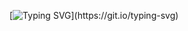 [![Typing SVG](https://readme-typing-svg.herokuapp.com?font=Fira+Code&duration=3000&pause=1000&color=F7F7B1&random=false&width=435&lines=Bonjour+!+;I'm+Robin;Nice+to+meet+you!)](https://git.io/typing-svg)

<!--
**robin-deruyck/robin-deruyck** is a ✨ _special_ ✨ repository because its `README.md` (this file) appears on your GitHub profile.

Here are some ideas to get you started:

- 🔭 I’m currently working on ...
- 🌱 I’m currently learning ...
- 👯 I’m looking to collaborate on ...
- 🤔 I’m looking for help with ...
- 💬 Ask me about ...
- 📫 How to reach me: ...
- 😄 Pronouns: ...
- ⚡ Fun fact: ...
-->
